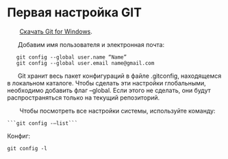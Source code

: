 # Первая настройка GIT

&emsp; &ensp; [Скачать Git for Windows](https://git-scm.com/downloads).

   Добавим имя пользователя и электронная почта:

   ```
   git config --global user.name “Name”
   git config --global user.email name@gmail.com
   ```

   Git хранит весь пакет конфигураций в файле .gitconfig, находящемся в локальном каталоге. Чтобы сделать эти настройки глобальными, необходимо добавить флаг –global. Если этого не сделать, они будут распространяться только на текущий репозиторий.

    Чтобы посмотреть все настройки системы, используйте команду:
    
    ```git config -–list```
    
  Конфиг:
  ```
  git config -l
  ```
